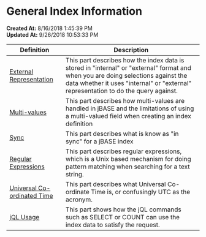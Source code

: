 # General Index Information 

**Created At:** 8/16/2018 1:45:39 PM  
**Updated At:** 9/26/2018 10:53:33 PM  





| Definition<br> | Description<br> |
| --- | --- |
| [External Representation](external-representation-of-data)<br> | This part describes how the index data is stored in "internal" or "external" format and when you are doing selections against the data whether it uses "internal" or "external" representation to do the query against.<br> |
| [Multi-values](multi-value-support)<br> | This part describes how multi-values are handled in jBASE and the limitations of using a multi-valued field when creating an index definition<br> |
| [Sync](in-sync-definition)<br> | This part describes what is know as "in sync" for a jBASE index<br> |
| [Regular Expressions](334526-using-regular-expressions-with-indexes)<br> | This part describes regular expressions, which is a Unix based mechanism for doing pattern matching when searching for a text string.<br> |
| [Universal Co-ordinated Time](universal-co-ordinated-time)<br> | This part describes what Universal Co-ordinate Time is, or confusingly UTC as the acronym.<br> |
| [jQL Usage](jql-usage-of-secondary-indexes)<br> | This part shows how the jQL commands such as SELECT or COUNT can use the index data to satisfy the request.<br> |



